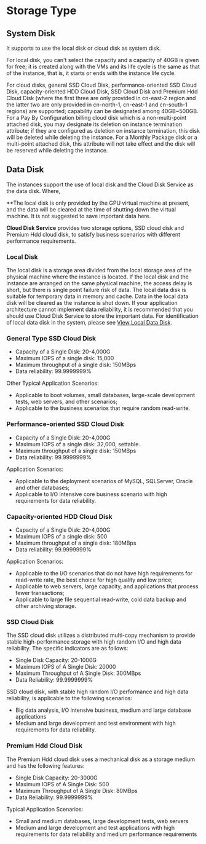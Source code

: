 # Storage Type

## System Disk

It supports to use the local disk or cloud disk as system disk.

For local disk, you can't select the capacity and a capacity of 40GB is given for free; it is created along with the VMs and its life cycle is the same as that of the instance, that is, it starts or ends with the instance life cycle.

For cloud disks, general SSD Cloud Disk, performance-oriented SSD Cloud Disk, capacity-oriented HDD Cloud Disk, SSD Cloud Disk and Premium Hdd Cloud Disk (where the first three are only provided in cn-east-2 region and the latter two are only provided in cn-north-1, cn-east-1 and cn-south-1 regions) are supported; capability can be designated among 40GB~500GB. For a Pay By Configuration billing cloud disk which is a non-multi-point attached disk, you may designate its deletion on instance termination attribute; if they are configured as deletion on instance termination, this disk will be deleted while deleting the instance. For a Monthly Package disk or a multi-point attached disk, this attribute will not take effect and the disk will be reserved while deleting the instance.

## Data Disk

The instances support the use of local disk and the Cloud Disk Service as the data disk. Where,

**The local disk is only provided by the GPU virtual machine at present, and the data will be cleared at the time of shutting down the virtual machine. It is not suggested to save important data here.

**Cloud Disk Service** provides two storage options, SSD cloud disk and Premium Hdd cloud disk, to satisfy business scenarios with different performance requirements.

### Local Disk
The local disk is a storage area divided from the local storage area of the physical machine where the instance is located. If the local disk and the instance are arranged on the same physical machine, the access delay is short, but there is single point failure risk of data. The local data disk is suitable for temporary data in memory and cache. Data in the local data disk will be cleared as the instance is shut down. If your application architecture cannot implement data reliability, it is recommended that you should use Cloud Disk Service to store the important data. For identification of local data disk in the system, please see [View Local Data Disk](https://docs.jdcloud.com/en/virtual-machines/identify-local-data-disk).
### General Type SSD Cloud Disk

* Capacity of a Single Disk: 20-4,000G
* Maximum IOPS of a single disk: 15,000
* Maximum throughput of a single disk: 150MBps
* Data reliability: 99.9999999%

Other Typical Application Scenarios:

* Applicable to boot volumes, small databases, large-scale development tests, web servers, and other scenarios;
* Applicable to the business scenarios that require random read-write.

### Performance-oriented SSD Cloud Disk

* Capacity of a Single Disk: 20-4,000G
* Maximum IOPS of a single disk: 32,000, settable.
* Maximum throughput of a single disk: 150MBps
* Data reliability: 99.9999999%

Application Scenarios:

* Applicable to the deployment scenarios of MySQL, SQLServer, Oracle and other databases;
* Applicable to I/O intensive core business scenario with high requirements for data reliability.

### Capacity-oriented HDD Cloud Disk

* Capacity of a Single Disk: 20-4,000G
* Maximum IOPS of a single disk: 500
* Maximum throughput of a single disk: 180MBps
* Data reliability: 99.9999999%

Application Scenarios:

* Applicable to the I/O scenarios that do not have high requirements for read-write rate, the best choice for high quality and low price;
* Applicable to web servers, large capacity, and applications that process fewer transactions;
* Applicable to large file sequential read-write, cold data backup and other archiving storage.


### SSD Cloud Disk
The SSD cloud disk utilizes a distributed multi-copy mechanism to provide stable high-performance storage with high random I/O and high data reliability. The specific indicators are as follows:

* Single Disk Capacity: 20-1000G
* Maximum IOPS of A Single Disk: 20000
* Maximum Throughput of A Single Disk: 300MBps
* Data Reliability: 99.9999999%

SSD cloud disk, with stable high random I/O performance and high data reliability, is applicable to the following scenarios:
	
* Big data analysis, I/O intensive business, medium and large database applications
* Medium and large development and test environment with high requirements for data reliability.

### Premium Hdd Cloud Disk
The Premium Hdd cloud disk uses a mechanical disk as a storage medium and has the following features:

* Single Disk Capacity: 20-3000G
* Maximum IOPS of A Single Disk: 500
* Maximum Throughput of A Single Disk: 80MBps
* Data Reliability: 99.9999999%

Typical Application Scenarios:

* Small and medium databases, large development tests, web servers
* Medium and large development and test applications with high requirements for data reliability and medium performance requirements

